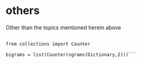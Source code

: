 # others
Other than the topics mentioned herein above
```from nltk.util import ngrams

from collections import Counter

bigrams = list(Counter(ngrams(Dictionary,2)))```
